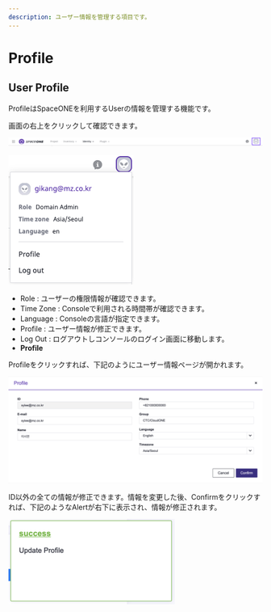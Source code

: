 ```yaml
---
description: ユーザー情報を管理する項目です。
---
```


# Profile

## User Profile

ProfileはSpaceONEを利用するUserの情報を管理する機能です。

画面の右上をクリックして確認できます。

![&#xC0AC;&#xC6A9;&#xC790; Profile](../.gitbook/assets/2020-08-07-7.12.29-.png)

![&#xC0AC;&#xC6A9;&#xC790; &#xC815;&#xBCF4; &#xC870;&#xD68C;](../.gitbook/assets/2020-08-07-7.15.34.png)

* Role : ユーザーの権限情報が確認できます。
* Time Zone : Consoleで利用される時間帯が確認できます。
* Language : Consoleの言語が指定できます。
* Profile : ユーザー情報が修正できます。
* Log Out : ログアウトしコンソールのログイン画面に移動します。
* **Profile**

Profileをクリックすれば、下記のようにユーザー情報ページが開かれます。

![Profile](../.gitbook/assets/2020-02-16-2.37.55.png)

ID以外の全ての情報が修正できます。情報を変更した後、Confirmをクリックすれば、下記のようなAlertが右下に表示され、情報が修正されます。

![](../.gitbook/assets/2020-02-16-2.40.21%20%281%29.png)

